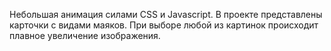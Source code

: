 Небольшая анимация силами CSS и Javascript.
В проекте представлены карточки с видами маяков. При выборе любой из картинок происходит плавное увеличение изображения.
